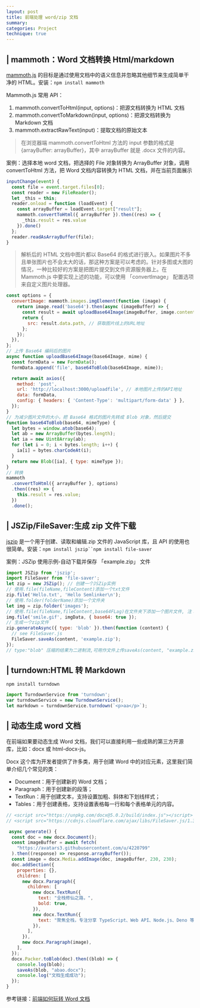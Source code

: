 ```yaml
---
layout: post
title: 前端处理 word/zip 文档
summary:
categories: Project
technique: true
---
```


## | mammoth：Word 文档转换 Html/markdown

[mammoth.js](https://github.com/mwilliamson/mammoth.js 'mammoth.js') 的目标是通过使用文档中的语义信息并忽略其他细节来生成简单干净的 HTML。安装：`npm install mammoth`

Mammoth.js 常用 API：

1. mammoth.convertToHtml(input, options)：把源文档转换为 HTML 文档
2. mammoth.convertToMarkdown(input, options)：把源文档转换为 Markdown 文档
3. mammoth.extractRawText(input)：提取文档的原始文本

> 在浏览器端 mammoth.convertToHtml 方法的 input 参数的格式是 {arrayBuffer: arrayBuffer}，其中 arrayBuffer 就是 .docx 文件的内容。

案例：选择本地 word 文档，把选择的 File 对象转换为 ArrayBuffer 对象，调用 convertToHtml 方法，把 Word 文档内容转换为 HTML 文档，并在当前页面展示

```javascript
inputChange(event) {
  const file = event.target.files[0];
  const reader = new FileReader();
  let _this = this;
  reader.onload = function (loadEvent) {
    const arrayBuffer = loadEvent.target["result"];
    mammoth.convertToHtml({ arrayBuffer }).then((res) => {
      _this.result = res.value
    }).done()
  };
  reader.readAsArrayBuffer(file);
}
```

> 解析后的 HTML 文档中图片都以 Base64 的格式进行嵌入。如果图片不多且单张图片也不会太大的话，那这种方案是可以考虑的。针对多图或大图的情况，一种比较好的方案是把图片提交到文件资源服务器上。在 Mammoth.js 中要实现上述的功能，可以使用 「convertImage」 配置选项来自定义图片处理器。

```javascript
const options = {
  convertImage: mammoth.images.imgElement(function (image) {
    return image.read('base64').then(async (imageBuffer) => {
      const result = await uploadBase64Image(imageBuffer, image.contentType);
      return {
        src: result.data.path, // 获取图片线上的URL地址
      };
    });
  }),
};
// 上传 Base64 编码后的图片
async function uploadBase64Image(base64Image, mime) {
  const formData = new FormData();
  formData.append('file', base64ToBlob(base64Image, mime));

  return await axios({
    method: 'post',
    url: 'http://localhost:3000/uploadfile', // 本地图片上传的API地址
    data: formData,
    config: { headers: { 'Content-Type': 'multipart/form-data' } },
  });
}
// 为减少图片文件的大小，把 Base64 格式的图片先转成 Blob 对象，然后提交
function base64ToBlob(base64, mimeType) {
  let bytes = window.atob(base64);
  let ab = new ArrayBuffer(bytes.length);
  let ia = new Uint8Array(ab);
  for (let i = 0; i < bytes.length; i++) {
    ia[i] = bytes.charCodeAt(i);
  }
  return new Blob([ia], { type: mimeType });
}
// 转换
mammoth
  .convertToHtml({ arrayBuffer }, options)
  .then((res) => {
    this.result = res.value;
  })
  .done();
```

## | JSZip/FileSaver:生成 zip 文件下载

[jszip](https://stuk.github.io/jszip/) 是一个用于创建、读取和编辑.zip 文件的 JavaScript 库，且 API 的使用也很简单。安装：` npm install jszip``npm install file-saver `

案例：JSZip 使用示例-自动下载并保存 「example.zip」 文件

```javascript
import JSZip from 'jszip';
import FileSaver from 'file-saver';
let zip = new JSZip(); // 创建一个JSZip实例
// 使用.file(fileName,fileContent)添加一个txt文件
zip.file('Hello.txt', 'Hello Semlinker\n');
// 使用.folder(folderName)添加一个文件夹
let img = zip.folder('images');
// 使用.file(fileName,fileContent,base64FLag)在文件夹下添加一个图片文件, 注：fileContent可以是File文件也可以是Blob二进制数据
img.file('smile.gif', imgData, { base64: true });
// 生成一个zip文件
zip.generateAsync({ type: 'blob' }).then(function (content) {
  // see FileSaver.js
  FileSaver.saveAs(content, 'example.zip');
});
// type:"blob" 压缩的结果为二进制流,可用作文件上传saveAs(content, "example.zip"); 直接在浏览器打成example.zip包并下载，saveAs依赖的js是FileSaver.js
```

## | turndown:HTML 转 Markdown

`npm install turndown`

```javascript
import TurndownService from 'turndown';
var turndownService = new TurndownService();
let markdown = turndownService.turndown(`<p>aa</p>`);
```

## | 动态生成 word 文档

在前端如果要动态生成 Word 文档，我们可以直接利用一些成熟的第三方开源库，比如：docx 或 html-docx-js。

Docx 这个库为开发者提供了许多类，用于创建 Word 中的对应元素，这里我们简单介绍几个常见的类：

- Document：用于创建新的 Word 文档；
- Paragraph：用于创建新的段落；
- TextRun：用于创建文本，支持设置加粗、斜体和下划线样式；
- Tables：用于创建表格，支持设置表格每一行和每个表格单元的内容。

```javascript
// <script src="https://unpkg.com/docx@5.0.2/build/index.js"></script>
// <script src="https://cdnjs.cloudflare.com/ajax/libs/FileSaver.js/1.3.8/FileSaver.js"></script>

 async generate() {
  const doc = new docx.Document();
  const imageBuffer = await fetch(
    "https://avatars3.githubusercontent.com/u/4220799"
  ).then((response) => response.arrayBuffer());
  const image = docx.Media.addImage(doc, imageBuffer, 230, 230);
  doc.addSection({
    properties: {},
    children: [
      new docx.Paragraph({
        children: [
          new docx.TextRun({
            text: "全栈修仙之路，",
            bold: true,
          }),
          new docx.TextRun({
            text: "聚焦全栈，专注分享 TypeScript、Web API、Node.js、Deno 等全栈干货。",
          }),
        ],
      }),
      new docx.Paragraph(image),
    ],
  });
  docx.Packer.toBlob(doc).then((blob) => {
    console.log(blob);
    saveAs(blob, "abao.docx");
    console.log("文档生成成功");
  });
}
```

参考链接：[前端如何玩转 Word 文档](https://juejin.im/post/5f0b34f85188252e6c60ec85#heading-4 '前端如何玩转 Word 文档')
